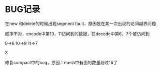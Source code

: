 # BUG记录

在new 和delete的时候出现segment fault，原因是在某一次出现的访问越界问题

顺序不对，encode中第10，11访问到的数据，在decode中第6，7个被访问到

9->6
10->9
11->7

3

修复compact中的bug，原因：mesh中有面的数量超过16了